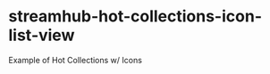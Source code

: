 streamhub-hot-collections-icon-list-view
========================================

Example of Hot Collections w/ Icons
